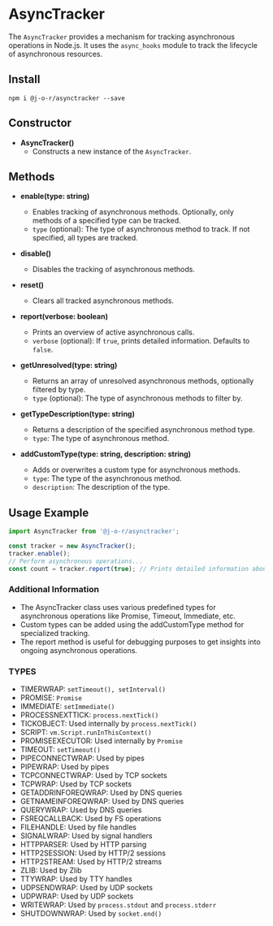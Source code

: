 # AsyncTracker

The `AsyncTracker` provides a mechanism for tracking asynchronous operations in Node.js. It uses the `async_hooks` module to track the lifecycle of asynchronous resources.

## Install

```shell
npm i @j-o-r/asynctracker --save
```

## Constructor

- **AsyncTracker()**
  - Constructs a new instance of the `AsyncTracker`.

## Methods

- **enable(type: string)**
  - Enables tracking of asynchronous methods. Optionally, only methods of a specified type can be tracked.
  - `type` (optional): The type of asynchronous method to track. If not specified, all types are tracked.

- **disable()**
  - Disables the tracking of asynchronous methods.

- **reset()**
  - Clears all tracked asynchronous methods.

- **report(verbose: boolean)**
  - Prints an overview of active asynchronous calls.
  - `verbose` (optional): If `true`, prints detailed information. Defaults to `false`.

- **getUnresolved(type: string)**
  - Returns an array of unresolved asynchronous methods, optionally filtered by type.
  - `type` (optional): The type of asynchronous methods to filter by.

- **getTypeDescription(type: string)**
  - Returns a description of the specified asynchronous method type.
  - `type`: The type of asynchronous method.

- **addCustomType(type: string, description: string)**
  - Adds or overwrites a custom type for asynchronous methods.
  - `type`: The type of the asynchronous method.
  - `description`: The description of the type.

## Usage Example

```javascript
import AsyncTracker from '@j-o-r/asynctracker';

const tracker = new AsyncTracker();
tracker.enable();
// Perform asynchronous operations...
const count = tracker.report(true); // Prints detailed information about active async calls
```


### Additional Information

- The AsyncTracker class uses various predefined types for asynchronous operations like Promise, Timeout, Immediate, etc.
- Custom types can be added using the addCustomType method for specialized tracking.
- The report method is useful for debugging purposes to get insights into ongoing asynchronous operations.

### TYPES

- TIMERWRAP: `setTimeout(), setInterval()`
- PROMISE: `Promise`
- IMMEDIATE: `setImmediate()`
- PROCESSNEXTTICK: `process.nextTick()`
- TICKOBJECT: Used internally by `process.nextTick()`
- SCRIPT: `vm.Script.runInThisContext()`
- PROMISEEXECUTOR: Used internally by `Promise`
- TIMEOUT: `setTimeout()`
- PIPECONNECTWRAP: Used by pipes
- PIPEWRAP: Used by pipes
- TCPCONNECTWRAP: Used by TCP sockets
- TCPWRAP: Used by TCP sockets
- GETADDRINFOREQWRAP: Used by DNS queries
- GETNAMEINFOREQWRAP: Used by DNS queries
- QUERYWRAP: Used by DNS queries
- FSREQCALLBACK: Used by FS operations
- FILEHANDLE: Used by file handles
- SIGNALWRAP: Used by signal handlers
- HTTPPARSER: Used by HTTP parsing
- HTTP2SESSION: Used by HTTP/2 sessions
- HTTP2STREAM: Used by HTTP/2 streams
- ZLIB: Used by Zlib
- TTYWRAP: Used by TTY handles
- UDPSENDWRAP: Used by UDP sockets
- UDPWRAP: Used by UDP sockets
- WRITEWRAP: Used by `process.stdout` and `process.stderr`
- SHUTDOWNWRAP: Used by `socket.end()`
